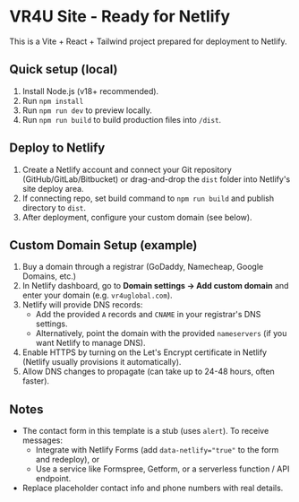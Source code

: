 # VR4U Site - Ready for Netlify

This is a Vite + React + Tailwind project prepared for deployment to Netlify.

## Quick setup (local)
1. Install Node.js (v18+ recommended).
2. Run `npm install`
3. Run `npm run dev` to preview locally.
4. Run `npm run build` to build production files into `/dist`.

## Deploy to Netlify
1. Create a Netlify account and connect your Git repository (GitHub/GitLab/Bitbucket) or drag-and-drop the `dist` folder into Netlify's site deploy area.
2. If connecting repo, set build command to `npm run build` and publish directory to `dist`.
3. After deployment, configure your custom domain (see below).

## Custom Domain Setup (example)
1. Buy a domain through a registrar (GoDaddy, Namecheap, Google Domains, etc.)
2. In Netlify dashboard, go to **Domain settings → Add custom domain** and enter your domain (e.g. `vr4uglobal.com`).
3. Netlify will provide DNS records:
   - Add the provided `A` records and `CNAME` in your registrar's DNS settings.
   - Alternatively, point the domain with the provided `nameservers` (if you want Netlify to manage DNS).
4. Enable HTTPS by turning on the Let's Encrypt certificate in Netlify (Netlify usually provisions it automatically).
5. Allow DNS changes to propagate (can take up to 24-48 hours, often faster).

## Notes
- The contact form in this template is a stub (uses `alert`). To receive messages:
  - Integrate with Netlify Forms (add `data-netlify="true"` to the form and redeploy), or
  - Use a service like Formspree, Getform, or a serverless function / API endpoint.
- Replace placeholder contact info and phone numbers with real details.

